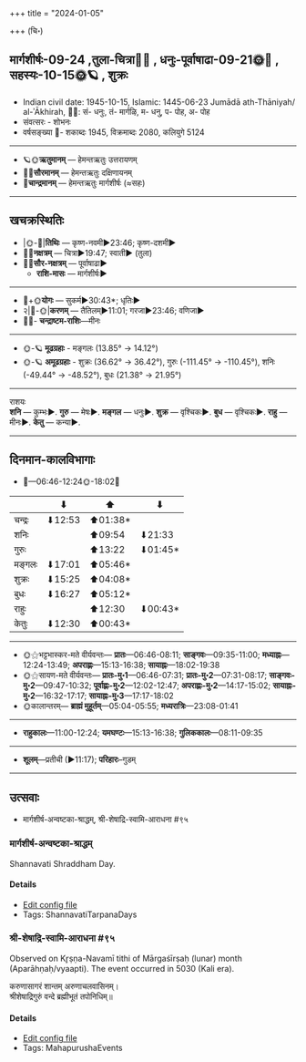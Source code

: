 +++
title = "2024-01-05"

+++
(चि॰)
## मार्गशीर्षः-09-24  ,तुला-चित्रा🌛🌌  ,  धनुः-पूर्वाषाढा-09-21🌞🌌  ,  सहस्यः-10-15🌞🪐  , शुक्रः
- Indian civil date: 1945-10-15, Islamic: 1445-06-23 Jumādā ath-Thāniyah/ al-ʾĀkhirah, 🌌🌞: सं- धनुः, तं- मार्गऴि, म- धनु, प- पोह, अ- पोह
- संवत्सरः - शोभनः
- वर्षसङ्ख्या 🌛- शकाब्दः 1945, विक्रमाब्दः 2080, कलियुगे 5124
___________________
- 🪐🌞**ऋतुमानम्** — हेमन्तऋतुः उत्तरायणम्
- 🌌🌞**सौरमानम्** — हेमन्तऋतुः दक्षिणायनम्
- 🌛**चान्द्रमानम्** — हेमन्तऋतुः मार्गशीर्षः (≈सहः)
___________________


## खचक्रस्थितिः
- |🌞-🌛|**तिथिः** — कृष्ण-नवमी►23:46; कृष्ण-दशमी►  
- 🌌🌛**नक्षत्रम्** — चित्रा►19:47; स्वाती► (तुला)  
- 🌌🌞**सौर-नक्षत्रम्** — पूर्वाषाढा►  
  - **राशि-मासः** — मार्गशीर्षः► 
___________________
- 🌛+🌞**योगः** — सुकर्म►30:43*; धृतिः►  
- २|🌛-🌞|**करणम्** — तैतिलम्►11:01; गरजा►23:46; वणिजा►  
- 🌌🌛- **चन्द्राष्टम-राशिः**—मीनः  
___________________
- 🌞-🪐 **मूढग्रहाः** - मङ्गलः (13.85° → 14.12°)
- 🌞-🪐 **अमूढग्रहाः** - शुक्रः (36.62° → 36.42°), गुरुः (-111.45° → -110.45°), शनिः (-49.44° → -48.52°), बुधः (21.38° → 21.95°)
___________________
राशयः  
**शनि** — कुम्भः►. **गुरु** — मेषः►. **मङ्गल** — धनुः►. **शुक्र** — वृश्चिकः►. **बुध** — वृश्चिकः►. **राहु** — मीनः►. **केतु** — कन्या►. 
___________________


## दिनमान-कालविभागाः
- 🌅—06:46-12:24🌞-18:02🌇  

|      |⬇     |⬆     |⬇     |
|------|-----|-----|------|
|चन्द्रः|⬇12:53 |⬆01:38*|     |
|शनिः   |     |⬆09:54 |⬇21:33 |
|गुरुः  |     |⬆13:22 |⬇01:45*|
|मङ्गलः |⬇17:01 |⬆05:46*|     |
|शुक्रः |⬇15:25 |⬆04:08*|     |
|बुधः   |⬇16:27 |⬆05:12*|     |
|राहुः  |     |⬆12:30 |⬇00:43*|
|केतुः  |⬇12:30 |⬆00:43*|     |
___________________
- 🌞⚝भट्टभास्कर-मते वीर्यवन्तः— **प्रातः**—06:46-08:11; **साङ्गवः**—09:35-11:00; **मध्याह्नः**—12:24-13:49; **अपराह्णः**—15:13-16:38; **सायाह्नः**—18:02-19:38  
- 🌞⚝सायण-मते वीर्यवन्तः— **प्रातः-मु॰1**—06:46-07:31; **प्रातः-मु॰2**—07:31-08:17; **साङ्गवः-मु॰2**—09:47-10:32; **पूर्वाह्णः-मु॰2**—12:02-12:47; **अपराह्णः-मु॰2**—14:17-15:02; **सायाह्नः-मु॰2**—16:32-17:17; **सायाह्नः-मु॰3**—17:17-18:02  
- 🌞कालान्तरम्— **ब्राह्मं मुहूर्तम्**—05:04-05:55; **मध्यरात्रिः**—23:08-01:41  
___________________
- **राहुकालः**—11:00-12:24; **यमघण्टः**—15:13-16:38; **गुलिककालः**—08:11-09:35  
___________________
- **शूलम्**—प्रतीची (►11:17); **परिहारः**–गुडम्  
___________________

## उत्सवाः
- मार्गशीर्ष-अन्वष्टका-श्राद्धम्, श्री-शेषाद्रि-स्वामि-आराधना #९५
### मार्गशीर्ष-अन्वष्टका-श्राद्धम्



Shannavati Shraddham Day.

#### Details
- [Edit config file](https://github.com/jyotisham/adyatithi/blob/master/devatA/pitR/relative_event/mArgazIrSa-aSTakA-zrAddham/offset__01/mArgazIrSa-anvaSTakA-zrAddham.toml)
- Tags: ShannavatiTarpanaDays


### श्री-शेषाद्रि-स्वामि-आराधना #९५

Observed on Kr̥ṣṇa-Navamī tithi of Mārgaśīrṣaḥ (lunar) month (Aparāhṇaḥ/vyaapti). The event occurred in 5030 (Kali era).  


करुणासागरं शान्तम् अरुणाचलवासिनम्।  
श्रीशेषाद्रिगुरुं वन्दे ब्रह्मीभूतं तपोनिधिम्॥



#### Details
- [Edit config file](https://github.com/jyotisham/adyatithi/blob/master/mahApuruSha/general-indic-non-tropical/lunar_month/tithi/09/24/zrI~zESAdri-svAmI~ArAdhanA.toml)
- Tags: MahapurushaEvents


